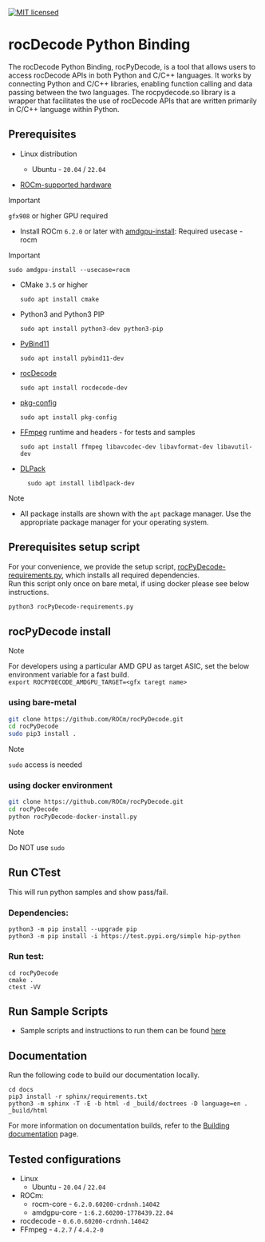 [![MIT licensed](https://img.shields.io/badge/license-MIT-blue.svg)](https://opensource.org/licenses/MIT)

# rocDecode Python Binding

The rocDecode Python Binding, rocPyDecode, is a tool that allows users to access rocDecode APIs in both Python and C/C++ languages. It works by connecting Python and C/C++ libraries, enabling function calling and data passing between the two languages. The rocpydecode.so library is a wrapper that facilitates the use of rocDecode APIs that are written primarily in C/C++ language within Python.

## Prerequisites

* Linux distribution
  * Ubuntu - `20.04` / `22.04`

* [ROCm-supported hardware](https://rocm.docs.amd.com/projects/install-on-linux/en/latest/reference/system-requirements.html)
> [!IMPORTANT] 
> `gfx908` or higher GPU required

* Install ROCm `6.2.0` or later with [amdgpu-install](https://rocm.docs.amd.com/projects/install-on-linux/en/latest/how-to/amdgpu-install.html): Required usecase - rocm
> [!IMPORTANT]
> `sudo amdgpu-install --usecase=rocm`

* CMake `3.5` or higher
  
  ```shell
  sudo apt install cmake
  ```

* Python3 and Python3 PIP
  
  ```shell
  sudo apt install python3-dev python3-pip
  ```

* [PyBind11](https://github.com/pybind/pybind11)

  ```shell
  sudo apt install pybind11-dev
  ```

* [rocDecode](https://github.com/ROCm/rocDecode)
  
  ```shell
  sudo apt install rocdecode-dev
  ```

* [pkg-config](https://en.wikipedia.org/wiki/Pkg-config)

  ```shell
  sudo apt install pkg-config
  ```

* [FFmpeg](https://ffmpeg.org/about.html) runtime and headers - for tests and samples

  ```shell
  sudo apt install ffmpeg libavcodec-dev libavformat-dev libavutil-dev
  ```

* [DLPack](https://pypi.org/project/dlpack/)
  
  ```shell
    sudo apt install libdlpack-dev   
    ```

>[!NOTE]
> * All package installs are shown with the `apt` package manager. Use the appropriate package manager for your operating system.

## Prerequisites setup script

For your convenience, we provide the setup script, [rocPyDecode-requirements.py](rocPyDecode-requirements.py), which installs all required dependencies.\
Run this script only once on bare metal, if using docker please see below instructions.

```bash
python3 rocPyDecode-requirements.py
```

## rocPyDecode install

>[!NOTE]
> For developers using a particular AMD GPU as target ASIC, set the below environment variable for a fast build. \
> ``` export ROCPYDECODE_AMDGPU_TARGET=<gfx taregt name> ```

### using bare-metal

```bash
git clone https://github.com/ROCm/rocPyDecode.git
cd rocPyDecode
sudo pip3 install .
```
>[!NOTE]
> `sudo` access is needed

### using docker environment

```bash
git clone https://github.com/ROCm/rocPyDecode.git
cd rocPyDecode
python rocPyDecode-docker-install.py 
```
>[!NOTE]
> Do NOT use `sudo`

## Run CTest
This will run python samples and show pass/fail.

### Dependencies:

```
python3 -m pip install --upgrade pip
python3 -m pip install -i https://test.pypi.org/simple hip-python
```

### Run test:

```
cd rocPyDecode
cmake .
ctest -VV
```

## Run Sample Scripts

* Sample scripts and instructions to run them can be found [here](samples/)

## Documentation

Run the following code to build our documentation locally.

```shell
cd docs
pip3 install -r sphinx/requirements.txt
python3 -m sphinx -T -E -b html -d _build/doctrees -D language=en . _build/html
```

For more information on documentation builds, refer to the
[Building documentation](https://rocm.docs.amd.com/en/latest/contribute/building.html)
page.

## Tested configurations

* Linux
  * Ubuntu - `20.04` / `22.04`
* ROCm:
  * rocm-core - `6.2.0.60200-crdnnh.14042`
  * amdgpu-core - `1:6.2.60200-1778439.22.04`
* rocdecode - `0.6.0.60200-crdnnh.14042`
* FFmpeg - `4.2.7` / `4.4.2-0`
